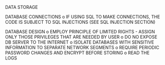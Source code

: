 DATA	  STORAGE



DATABASE CONNECTIONS
o IF USING SQL TO MAKE CONNECTIONS, THE CODE IS SUBJECT TO SQL
INJECTIONS (SEE SQL INJECTION SECTION)

DATABASE DESIGN
o EMPLOY PRINCIPLE OF LIMITED RIGHTS - ASSIGN ONLY THOSE PRIVILEGES
THAT ARE NEEDED BY USER
o DO NO EXPOSE DB SERVER TO THE INTERNET
o ISOLATE DATABASES WITH SENSITIVE INFORMATION TO SEPARATE NETWORK
SEGMENTS
o REQUIRE PERIODIC PASSWORD CHANGES AND ENCRYPT BEFORE STORING
o READ THE LOGS
